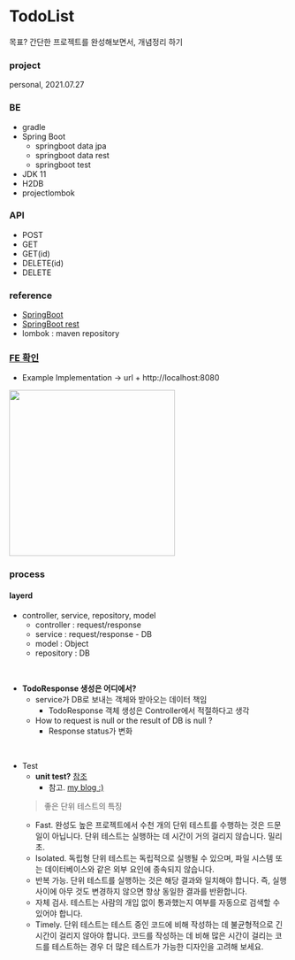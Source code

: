 # TodoList
 목표? 간단한 프로젝트를 완성해보면서, 개념정리 하기

### project
personal, 2021.07.27

### BE
* gradle
* Spring Boot
  * springboot data jpa
  * springboot data rest
  * springboot test
* JDK 11
* H2DB
* projectlombok

### API
* POST
* GET
* GET(id)
* DELETE(id)
* DELETE

### reference
* [SpringBoot](https://spring.io/guides/gs/spring-boot/)
* [SpringBoot rest](https://spring.io/guides/gs/accessing-data-rest/)
* lombok : maven repository


### [FE 확인](https://todobackend.com/)
* Example Implementation -> url + http://localhost:8080 
<div style="inline;">
<img src="https://user-images.githubusercontent.com/66774973/127161732-6b5f752a-025c-4953-b086-fa127451038f.PNG" width="300">
</div>

### process
#### layerd
* controller, service, repository, model
  * controller : request/response
  * service : request/response - DB
  * model : Object
  * repository : DB
  
<br>
  
* **TodoResponse 생성은 어디에서?**
  * service가 DB로 보내는 객체와 받아오는 데이터 책임
    * TodoResponse 객체 생성은 Controller에서 적절하다고 생각
  * How to request is null or the result of DB is null ?
    * Response status가 변화
      
<br>

* Test
  * **unit test?** [참조](https://docs.microsoft.com/ko-kr/dotnet/core/testing/unit-testing-best-practices)
    * 참고.  [my blog :) ](https://blog.naver.com/goldiy/222222101065)
   > 좋은 단위 테스트의 특징
    * Fast. 완성도 높은 프로젝트에서 수천 개의 단위 테스트를 수행하는 것은 드문 일이 아닙니다. 단위 테스트는 실행하는 데 시간이 거의 걸리지 않습니다. 밀리초.
    * Isolated. 독립형 단위 테스트는 독립적으로 실행될 수 있으며, 파일 시스템 또는 데이터베이스와 같은 외부 요인에 종속되지 않습니다.
    * 반복 가능. 단위 테스트를 실행하는 것은 해당 결과와 일치해야 합니다. 즉, 실행 사이에 아무 것도 변경하지 않으면 항상 동일한 결과를 반환합니다.
    * 자체 검사. 테스트는 사람의 개입 없이 통과했는지 여부를 자동으로 검색할 수 있어야 합니다.
    * Timely. 단위 테스트는 테스트 중인 코드에 비해 작성하는 데 불균형적으로 긴 시간이 걸리지 않아야 합니다. 코드를 작성하는 데 비해 많은 시간이 걸리는 코드를 테스트하는 경우 더 많은 테스트가 가능한 디자인을 고려해 보세요.
  
    